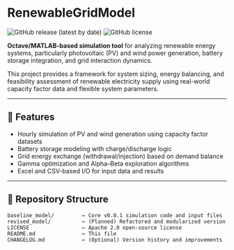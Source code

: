 # RenewableGridModel
![GitHub release (latest by date)](https://img.shields.io/github/v/release/Alzadi/RenewableGridModel?include_prereleases&sort=semver)
![GitHub license](https://img.shields.io/github/license/Alzadi/RenewableGridModel)

**Octave/MATLAB-based simulation tool** for analyzing renewable energy systems, particularly photovoltaic (PV) and wind power generation, battery storage integration, and grid interaction dynamics.

This project provides a framework for system sizing, energy balancing, and feasibility assessment of renewable electricity supply using real-world capacity factor data and flexible system parameters.

---

## 🔧 Features

- Hourly simulation of PV and wind generation using capacity factor datasets
- Battery storage modeling with charge/discharge logic
- Grid energy exchange (withdrawal/injection) based on demand balance
- Gamma optimization and Alpha–Beta exploration algorithms
- Excel and CSV-based I/O for input data and results

---

## 📁 Repository Structure

```plaintext
baseline_model/         ← Core v0.0.1 simulation code and input files
revised_model/          ← (Planned) Refactored and modularized version
LICENSE                 ← Apache 2.0 open-source license
README.md               ← This file
CHANGELOG.md            ← (Optional) Version history and improvements
